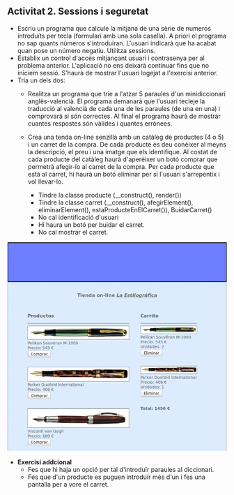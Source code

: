 ## Activitat 2. Sessions i seguretat

* Escriu un programa que calcule la mitjana de una sèrie de numeros introduïts per tecla (formulari amb una sola casella). A priori el programa no sap quants números s'introduiran. L'usuari indicarà que ha acabat quan pose un número negatiu. Utilitza sessions.
* Establix un control d'accès mitjançant usuari i contrasenya per al problema anterior. L'aplicació no ens deixarà continuar fins que no iniciem sessió. S'haurà de mostrar l'usuari logejat a l'exercisi anterior.
* Tria un dels dos:
	* Realitza un programa que trie a l'atzar 5 paraules d'un minidiccionari anglès-valencià. El programa demanarà que l'usuari tecleje la traducció al valencià de cada una de les paraules (de una en una) i comprovarà si són correctes. Al final el programa haurà de mostrar cuantes respostes són vàlides i quantes errònees. 

	* Crea una tenda on-line senzilla amb un catàleg de productes (4 o 5) i un carret de la compra. De cada producte es deu conèixer al meyns la descripció, el preu i una imatge que els identifique. Al costat de cada producte del catàleg haurà d'aperèixer un botó comprar que permetrà afegir-lo al carret de la compra.  Per cada producte que està al carret, hi haurà un botó eliminar per si l'usuari s'arrepentix i vol llevar-lo. 
		* Tindre la classe producte (__construct(), render())
		* Tindre la classe carret (__construct(), afegirElement(), eliminarElement(), estaProducteEnElCarret()), BuidarCarret()
		* No cal identificació d'usuari
		* Hi haura un botó per buidar el carret.
		* No cal mostrar el carret.

![Exemple Pàgina](../img/te0302.png)

* **Exercisi addcional**
	* Fes que hi haja un opció per tal d'introduïr paraules al diccionari.
	* Fes que d'un producte es puguen introduïr més d'un i fes una pantalla per a vore el carret.  	
